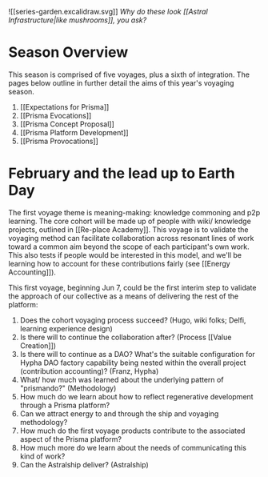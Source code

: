 ![[series-garden.excalidraw.svg]]
*Why do these look [[Astral Infrastructure|like mushrooms]], you ask?* 
# Season Overview
This season is comprised of five voyages, plus a sixth of integration. The pages below outline in further detail the aims of this year's voyaging season. 
1. [[Expectations for Prisma]]
2. [[Prisma Evocations]]
3. [[Prisma Concept Proposal]]
4. [[Prisma Platform Development]]
5. [[Prisma Provocations]]
# February and the lead up to Earth Day
The first voyage theme is meaning-making: knowledge commoning and p2p learning. The core cohort will be made up of people with wiki/ knowledge projects, outlined in [[Re-place Academy]]. This voyage is to validate the voyaging method can facilitate collaboration across resonant lines of work toward a common aim beyond the scope of each participant's own work. This also tests if people would be interested in this model, and we'll be learning how to account for these contributions fairly (see [[Energy Accounting]]). 

This first voyage, beginning Jun 7, could be the first interim step to validate the approach of our collective as a means of delivering the rest of the platform: 
1. Does the cohort voyaging process succeed? (Hugo, wiki folks; Delfi, learning experience design)
2. Is there will to continue the collaboration after? (Process [[Value Creation]])
3. Is there will to continue as a DAO? What's the suitable configuration for Hypha DAO factory capability being nested within the overall project (contribution accounting)? (Franz, Hypha)
4. What/ how much was learned about the underlying pattern of "prismando?" (Methodology)
5. How much do we learn about how to reflect regenerative development through a Prisma platform?
6. Can we attract energy to and through the ship and voyaging methodology? 
7. How much do the first voyage products contribute to the associated aspect of the Prisma platform? 
8. How much more do we learn about the needs of communicating this kind of work? 
9. Can the Astralship deliver? (Astralship)